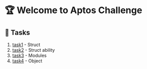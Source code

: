# 🏆 Welcome to Aptos Challenge

## 📝 Tasks

1. [task1](/task1) - Struct
2. [task2](/taks2) - Struct ability
3. [task3](/taks3) - Modules
4. [task4](/taks4) - Object